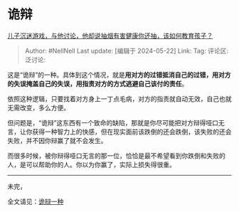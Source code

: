 # 诡辩
[儿子沉迷游戏，与他讨论，他却说抽烟有害健康你还抽，该如何教育孩子？](https://www.zhihu.com/question/477388387/answer/3506067469)

> Author: #NellNell
> Last update: [编辑于 2024-05-22]
> Link:
> Tag: 
> 评论区:
> 泛讨论:

这是“诡辩”的一种。具体到这个情况，就是**用对方的过错抵消自己的过错，用对方的失误掩盖自己的失误，用指责对方的方式逃避自己该付的责任**。

依照这种逻辑，只要找着对方身上一丁点毛病，对方的指责就自动无效，自己也就无需改变，多么方便。

但问题是，“诡辩”这东西有一个致命的缺陷，那就是你尽可能把对方辩得哑口无言，让你获得一种智力上的快感，但在现实面前该跌倒的还会跌倒，该失败的还会失败，并不因你辩赢了就不会发生。

而很多时候，被你辩得哑口无言的那一位，恰恰是最不希望看到你跌倒和失败的人，是可以帮助你的人。你以为你赢了，实际上损失得很重。

--------------------

未完，

全文请见：[诡辩一种](https://link.zhihu.com/?target=https%3A//afdian.net/p/7d65c57c17d711ef959d52540025c377)